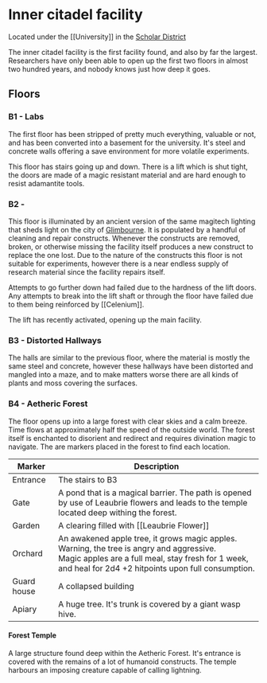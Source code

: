 # Inner citadel facility

Located under the [[University]] in the [Scholar District](../Glimbourne/Scholar%20District/index.md)

The inner citadel facility is the first facility found, and also by far the largest. Researchers have only been able to open up the first two floors in almost two hundred years, and nobody knows just how deep it goes.

## Floors

### B1 - Labs
The first floor has been stripped of pretty much everything, valuable or not, and has been converted into a basement for the university. It's steel and concrete walls offering a save environment for more volatile experiments.

This floor has stairs going up and down. There is a lift which is shut tight, the doors are made of a magic resistant material and are hard enough to resist adamantite tools.

### B2 - 
This floor is illuminated by an ancient version of the same magitech lighting that sheds light on the city of [Glimbourne](../Glimbourne/index.md). It is populated by a handful of cleaning and repair constructs. Whenever the constructs are removed, broken, or otherwise missing the facility itself produces a new construct to replace the one lost. Due to the nature of the constructs this floor is not suitable for experiments, however there is a near endless supply of research material since the facility repairs itself.

Attempts to go further down had failed due to the hardness of the lift doors. Any attempts to break into the lift shaft or through the floor have failed due to them being reinforced by [[Celenium]].

The lift has recently activated, opening up the main facility.

### B3 - Distorted Hallways
The halls are similar to the previous floor, where the material is mostly the same steel and concrete, however these hallways have been distorted and mangled into a maze, and to make matters worse there are all kinds of plants and moss covering the surfaces.

### B4 - Aetheric Forest
The floor opens up into a large forest with clear skies and a calm breeze. Time flows at approximately half the speed of the outside world. The forest itself is enchanted to disorient and redirect and requires divination magic to navigate. The are markers placed in the forest to find each location.

| Marker      | Description                                                                                                                                                                                            |
| ----------- | ------------------------------------------------------------------------------------------------------------------------------------------------------------------------------------------------------ |
| Entrance    | The stairs to B3                                                                                                                                                                                       |
| Gate        | A pond that is a magical barrier. The path is opened by use of Leaubrie flowers and leads to the temple located deep withing the forest.                                                               |
| Garden      | A clearing filled with [[Leaubrie Flower]]                                                                                                                                                             |
| Orchard     | An awakened apple tree, it grows magic apples. Warning, the tree is angry and aggressive.<br>Magic apples are a full meal, stay fresh for 1 week, and heal for 2d4 +2 hitpoints upon full consumption. |
| Guard house | A collapsed building                                                                                                                                                                                   |
| Apiary      | A huge tree. It's trunk is covered by a giant wasp hive.                                                                                                                                               |
#### Forest Temple
A large structure found deep within the Aetheric Forest. It's entrance is covered with the remains of a lot of humanoid constructs. The temple harbours an imposing creature capable of calling lightning.